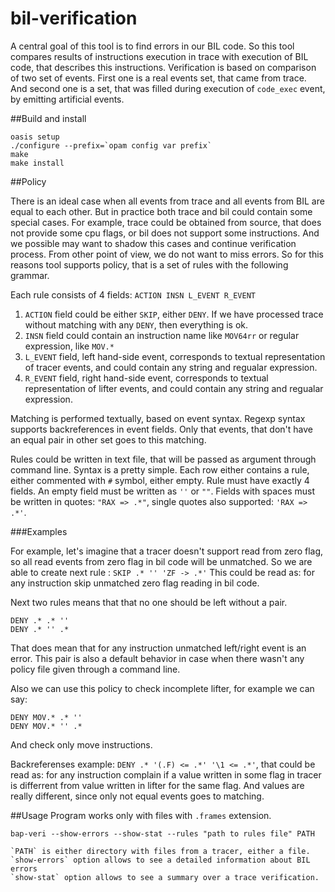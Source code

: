 # bil-verification

A central goal of this tool is to find errors in our BIL code. So this tool
compares results of instructions execution in trace with execution of BIL code,
that describes this instructions. Verification is based on comparison of two
set of events. First one is a real events set, that came from trace. And second
one is a set, that was filled during execution of `code_exec` event, by
emitting artificial events.


##Build and install
```
oasis setup
./configure --prefix=`opam config var prefix`
make
make install
```
##Policy

There is an ideal case when all events from trace and all events from
BIL are equal to each other. But in practice both trace and bil could
contain some special cases. For example, trace could be obtained from
source, that does not provide some cpu flags, or bil does not support
some instructions.  And we possible may want to shadow this cases and
continue verification process. From other point of view, we do not want
to miss errors. So for this reasons tool supports policy, that is a set
of rules with the following grammar.

Each rule consists of 4 fields: `ACTION INSN L_EVENT R_EVENT`

1. `ACTION`  field could be either `SKIP`, either `DENY`. If we have processed
   trace without matching with any `DENY`, then everything is ok.
2. `INSN`    field could contain an instruction name like `MOV64rr` or regular
   expression, like `MOV.*`
3. `L_EVENT` field, left hand-side event, corresponds to textual representation
   of tracer events, and could contain any string and regualar expression.
4. `R_EVENT` field, right hand-side event, corresponds to textual representation
   of lifter events, and could contain any string and regualar expression.

Matching is performed textually, based on event syntax. Regexp syntax supports
backreferences in event fields. Only that events, that don't have an equal
pair in other set goes to this matching.

Rules could be written in text file, that will be passed as argument through
command line. Syntax is a pretty simple. Each row either contains a rule,
either commented with `#` symbol, either empty. Rule must have exactly
4 fields. An empty field must be written as `''` or `""`. Fields with spaces
must be written in quotes: `"RAX => .*"`, single quotes also supported:
`'RAX => .*'`.

###Examples

For example, let's imagine that a tracer doesn't support read from zero
flag, so all read events from zero flag in bil code will be unmatched.
So we are able to create next rule :
`SKIP .* '' 'ZF -> .*'`
This could be read as: for any instruction skip unmatched zero flag
reading in bil code.

Next two rules means that that no one should be left without a pair.
```
DENY .* .* ''
DENY .* '' .*
```
That does mean that for any instruction unmatched left/right event is an error.
This pair is also a default behavior in case when there wasn't any policy file
given through a command line.

Also we can use this policy to check incomplete lifter, for example we can say:
```
DENY MOV.* .* ''
DENY MOV.* '' .*
```
And check only move instructions.

Backreferenses example: `DENY .* '(.F) <= .*' '\1 <= .*'`, that could be read
as: for any instruction complain if a value written in some flag in tracer is
differrent from value written in lifter for the same flag. And values are
really different, since only not equal events goes to matching.

##Usage
Program works only with files with `.frames` extension.
```
bap-veri --show-errors --show-stat --rules "path to rules file" PATH

`PATH` is either directory with files from a tracer, either a file.
`show-errors` option allows to see a detailed information about BIL errors
`show-stat` option allows to see a summary over a trace verification.

```
